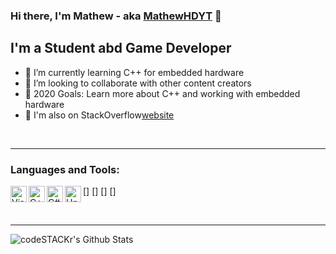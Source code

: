 ### Hi there, I'm Mathew - aka [MathewHDYT][website] 👋

## I'm a Student abd Game Developer
- 📕 I’m currently learning C++ for embedded hardware
- 👯 I’m looking to collaborate with other content creators
- 🥅 2020 Goals: Learn more about C++ and working with embedded hardware
- 🔭 I'm also on StackOverflow[website]

<br />

---

### Languages and Tools:

[<img align="left" alt="Visual Studio 2019" width="26px" src="https://devblogs.microsoft.com/visualstudio/wp-content/uploads/sites/4/2019/01/visualstudio-1.png" />]
[<img align="left" alt="C++" width="26px" src="https://img.icons8.com/color/1600/c-plus-plus-logo.png" />]
[<img align="left" alt="C#" width="26px" src="https://w0.pngwave.com/png/328/221/c-programming-language-logo-microsoft-visual-studio-net-framework-javascript-icon-png-clip-art.png" />]
[<img align="left" alt="Unity" width="26px" src="https://fadigeorge.files.wordpress.com/2010/02/unity_01.jpg" />]

<br />

---

<img align="left" alt="codeSTACKr's Github Stats" src="https://github-readme-stats.vercel.app/api?username=MathewHDYT&show_icons=true&hide_border=true" />

[website]:https://stackoverflow.com/users/13794611/mathewhd?tab=profile

